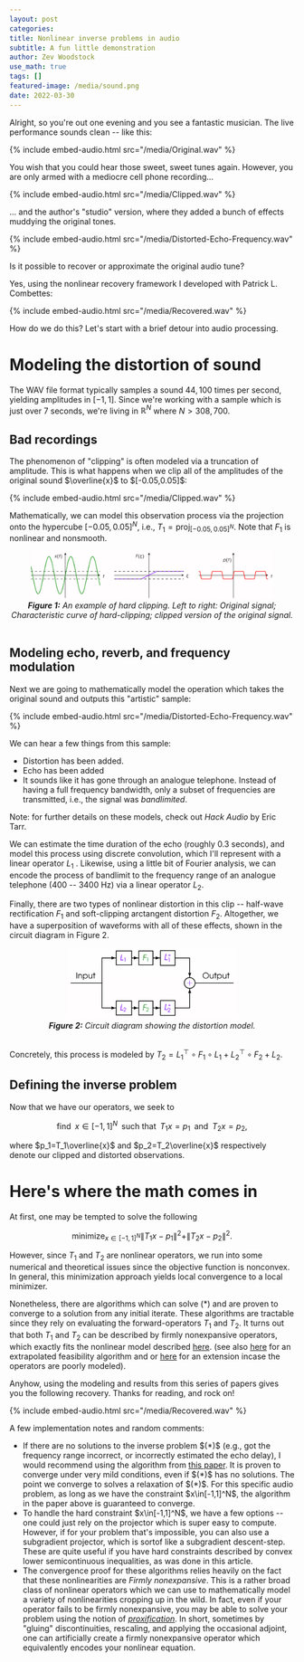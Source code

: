 ```yaml
---
layout: post
categories:
title: Nonlinear inverse problems in audio
subtitle: A fun little demonstration
author: Zev Woodstock
use_math: true
tags: []
featured-image: /media/sound.png
date: 2022-03-30
---
```


Alright, so you're out one evening and you see a fantastic
musician. The live performance sounds clean -- like this:

{% include embed-audio.html src="/media/Original.wav" %}

You wish that you could hear those sweet, sweet tunes again.
However, you are only armed with a mediocre cell phone recording...

{% include embed-audio.html src="/media/Clipped.wav" %}

... and the author's "studio" version, where they added a bunch of
effects muddying the original tones.

{% include embed-audio.html src="/media/Distorted-Echo-Frequency.wav" %}

Is it possible to recover or approximate the original audio tune?

Yes, using the nonlinear recovery framework I developed with
Patrick L. Combettes:

{% include embed-audio.html src="/media/Recovered.wav" %}

How do we do this? Let's start with a brief detour into audio
processing.

<h1> Modeling the distortion of sound </h1>

The WAV file format typically samples a sound $44,100$ times per
second, yielding amplitudes in $[-1,1]$. Since we're working
with a sample which is just over $7$ seconds, we're living in
$\mathbb{R}^{N}$ where $N>308,700$. 

<h2>Bad recordings </h2> 
The phenomenon of "clipping" is often modeled via a truncation of
amplitude. This is what happens when we clip all of the amplitudes
of the original sound $\overline{x}$ to $[-0.05,0.05]$:

{% include embed-audio.html src="/media/Clipped.wav" %}

Mathematically, we can model this observation process via the
projection onto the hypercube $[-0.05,0.05]^N$, i.e.,
$T_1=\textrm{proj}_{[-0.05,0.05]^N}$. Note that $F_1$ is nonlinear
and nonsmooth. 

<div class="image">
<center>
      <img src="/media/clip.png" style="width:85%"><br>
<em><b>Figure 1:</b> An example of hard clipping. Left to right:
Original signal; Characteristic curve of hard-clipping; clipped
version of the original signal.</em>
</center>
</div><br>


<h2> Modeling echo, reverb, and frequency modulation</h2>

Next we are going to mathematically model the operation which takes
the original sound and outputs this "artistic" sample:

{% include embed-audio.html src="/media/Distorted-Echo-Frequency.wav" %}

We can hear a few things from this sample:
<ul>
<li> Distortion has been added.</li>
<li> Echo has been added </li>
<li> 
It sounds like it has gone through an analogue telephone. Instead
of having a full frequency bandwidth, only a subset of frequencies
are transmitted, i.e., the signal was <em>bandlimited</em>.
</li>
</ul>

Note: for further details on these models, check out <em>Hack
Audio</em> by Eric Tarr.

We can estimate the time duration of the echo (roughly $0.3$
seconds), and model this process using discrete convolution, which
I'll represent with a linear operator $L_{1}$ . Likewise, using a
little bit of Fourier analysis, we can encode the process of
bandlimit to the frequency range of an analogue telephone
($400$ -- $3400$ Hz) via a linear operator $L_{2}$.

Finally, there are two types of nonlinear distortion in this clip
-- half-wave rectification $F_1$ and soft-clipping arctangent
distortion $F_2$. Altogether, we have a superposition of waveforms
with all of these effects, shown in the circuit diagram in Figure
2.

<div class="image">
<center>
<img src="/media/dist.png" style="width:60%"><br>
<em><b>Figure 2:</b> Circuit diagram showing the distortion
model.</em>
</center>
</div><br>

Concretely, this process is modeled by $T_2 = L_1^\top\circ F_1 \circ
L_1 + L_2^\top \circ F_2 + L_2$.

<h2>Defining the inverse problem</h2>
Now that we have our operators, we seek to

$$\text{find}\;\;x\in [-1,1]^N\;\;\text{such
that}\;\;T_1x=p_1\;\;\text{and}\;\;T_2x=p_2,
\tag{$*$}
$$

where $p_1=T_1\overline{x}$ and $p_2=T_2\overline{x}$ respectively
denote our clipped and distorted observations.

<h1>Here's where the math comes in</h1>

At first, one may be tempted to solve the following 

$$
\textrm{minimize}_{x\in[-1,1]^N}
\|T_1x-p_1\|^2+\|T_2x-p_2\|^2.
$$

However, since $T_1$ and $T_2$ are nonlinear operators, we run into
some numerical and theoretical issues since the objective function
is nonconvex. In general, this minimization approach yields local
convergence to a local minimizer. 

Nonetheless, there are algorithms which can solve $(*)$ and are
proven to converge to a solution from any initial iterate. These
algorithms are tractable since they rely on
evaluating the forward-operators $T_1$ and $T_2$. It turns out that
both $T_1$ and $T_2$ can be described by firmly nonexpansive
operators, which exactly fits the nonlinear model described <a
href="http://localhost:4000/publications/2021-08-01/jat.html">here</a>.
(see also <a
href="http://localhost:4000/publications/2020-12-14/fixedpoint.html">
here</a> for an extrapolated feasibility algorithm and
or <a href="http://localhost:4000/publications/2022-01-24/icassp2.html">
here</a> for an extension incase the operators are poorly modeled).

Anyhow, using the modeling and results from this series of papers
gives you the following recovery. Thanks for reading, and rock on!

{% include embed-audio.html src="/media/Recovered.wav" %}


A few implementation notes and random comments:
<ul>
<li>
If there are no solutions to the inverse problem $(*)$ (e.g., got
the frequency range incorrect, or incorrectly estimated the echo
delay), I would recommend using the algorithm from <a
href="/publications/2022-01-15/siam.html/">this paper</a>.
It is proven to converge under very mild conditions, even if $(*)$
has no solutions. The point we converge to solves a relaxation of
$(*)$. For this specific audio problem, as long as we have the
constraint $x\in[-1,1]^N$, the algorithm in the paper above is
guaranteed to converge.
</li>
<li>
To handle the hard constraint $x\in[-1,1]^N$, we have a few options
-- one could just rely on the projector which is super easy to
compute. However, if for your problem that's impossible, you can
also use a subgradient projector, which is sortof like a
subgradient descent-step. These are quite useful if you
have hard constraints described by convex lower semicontinuous
inequalities, as was done in <a
hrefe="http://localhost:4000/media/publications/eusipco2020.pdf">this
article</a>. 
</li>
<li>
The convergence proof for these algorithms relies heavily on the
fact that these nonlinearities are <em>Firmly nonexpansive</em>.
This is a rather broad class of nonlinear operators which we can
use to mathematically model a variety of nonlinearities cropping up
in the wild. In fact, even if your operator fails to be firmly
nonexpansive, you may be able to solve your problem using the
notion of <a
href="/publications/2022-01-15/siam.html/"><em>proxification</em></a>.
In short, sometimes by "gluing" discontinuities, rescaling, and
applying the occasional adjoint, one can artificially create a
firmly nonexpansive operator which equivalently encodes your
nonlinear equation. 
</li>
</ul>


